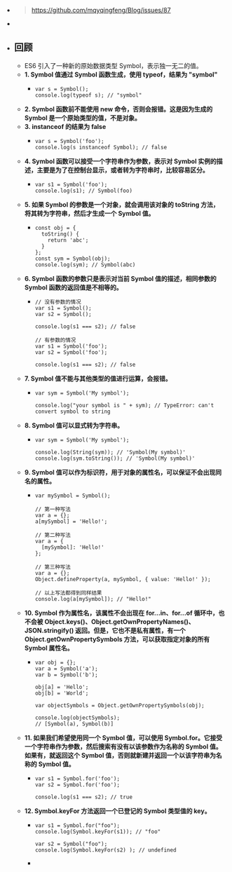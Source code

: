 - > https://github.com/mqyqingfeng/Blog/issues/87
-
- ## 回顾
	- ES6 引入了一种新的原始数据类型 Symbol，表示独一无二的值。
	- **1. Symbol 值通过 Symbol 函数生成，使用 typeof，结果为 "symbol"**
		- ```
		  var s = Symbol();
		  console.log(typeof s); // "symbol"
		  ```
	- **2. Symbol 函数前不能使用 new 命令，否则会报错。这是因为生成的 Symbol 是一个原始类型的值，不是对象。**
	- **3. instanceof 的结果为 false**
		- ```
		  var s = Symbol('foo');
		  console.log(s instanceof Symbol); // false
		  ```
	- **4. Symbol 函数可以接受一个字符串作为参数，表示对 Symbol 实例的描述，主要是为了在控制台显示，或者转为字符串时，比较容易区分。**
		- ```
		  var s1 = Symbol('foo');
		  console.log(s1); // Symbol(foo)
		  ```
	- **5. 如果 Symbol 的参数是一个对象，就会调用该对象的 toString 方法，将其转为字符串，然后才生成一个 Symbol 值。**
		- ```
		  const obj = {
		    toString() {
		      return 'abc';
		    }
		  };
		  const sym = Symbol(obj);
		  console.log(sym); // Symbol(abc)
		  ```
	- **6. Symbol 函数的参数只是表示对当前 Symbol 值的描述，相同参数的 Symbol 函数的返回值是不相等的。**
		- ```
		  // 没有参数的情况
		  var s1 = Symbol();
		  var s2 = Symbol();
		  
		  console.log(s1 === s2); // false
		  
		  // 有参数的情况
		  var s1 = Symbol('foo');
		  var s2 = Symbol('foo');
		  
		  console.log(s1 === s2); // false
		  ```
	- **7. Symbol 值不能与其他类型的值进行运算，会报错。**
		- ```
		  var sym = Symbol('My symbol');
		  
		  console.log("your symbol is " + sym); // TypeError: can't convert symbol to string
		  ```
	- **8. Symbol 值可以显式转为字符串。**
		- ```
		  var sym = Symbol('My symbol');
		  
		  console.log(String(sym)); // 'Symbol(My symbol)'
		  console.log(sym.toString()); // 'Symbol(My symbol)'
		  ```
	- **9. Symbol 值可以作为标识符，用于对象的属性名，可以保证不会出现同名的属性。**
		- ```
		  var mySymbol = Symbol();
		  
		  // 第一种写法
		  var a = {};
		  a[mySymbol] = 'Hello!';
		  
		  // 第二种写法
		  var a = {
		    [mySymbol]: 'Hello!'
		  };
		  
		  // 第三种写法
		  var a = {};
		  Object.defineProperty(a, mySymbol, { value: 'Hello!' });
		  
		  // 以上写法都得到同样结果
		  console.log(a[mySymbol]); // "Hello!"
		  ```
	- **10. Symbol 作为属性名，该属性不会出现在 for...in、for...of 循环中，也不会被 Object.keys()、Object.getOwnPropertyNames()、JSON.stringify() 返回。但是，它也不是私有属性，有一个 Object.getOwnPropertySymbols 方法，可以获取指定对象的所有 Symbol 属性名。**
		- ```
		  var obj = {};
		  var a = Symbol('a');
		  var b = Symbol('b');
		  
		  obj[a] = 'Hello';
		  obj[b] = 'World';
		  
		  var objectSymbols = Object.getOwnPropertySymbols(obj);
		  
		  console.log(objectSymbols);
		  // [Symbol(a), Symbol(b)]
		  ```
	- **11. 如果我们希望使用同一个 Symbol 值，可以使用 Symbol.for。它接受一个字符串作为参数，然后搜索有没有以该参数作为名称的 Symbol 值。如果有，就返回这个 Symbol 值，否则就新建并返回一个以该字符串为名称的 Symbol 值。**
		- ```
		  var s1 = Symbol.for('foo');
		  var s2 = Symbol.for('foo');
		  
		  console.log(s1 === s2); // true
		  ```
	- **12. Symbol.keyFor 方法返回一个已登记的 Symbol 类型值的 key。**
		- ```
		  var s1 = Symbol.for("foo");
		  console.log(Symbol.keyFor(s1)); // "foo"
		  
		  var s2 = Symbol("foo");
		  console.log(Symbol.keyFor(s2) ); // undefined
		  ```
		-